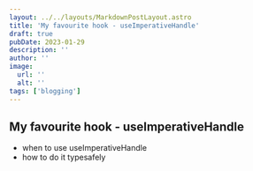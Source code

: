 ```yaml
---
layout: ../../layouts/MarkdownPostLayout.astro
title: 'My favourite hook - useImperativeHandle'
draft: true
pubDate: 2023-01-29
description: ''
author: ''
image:
  url: ''
  alt: ''
tags: ['blogging']
---
```


## My favourite hook - useImperativeHandle

- when to use useImperativeHandle
- how to do it typesafely
